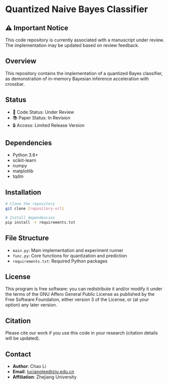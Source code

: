 # Quantized Naive Bayes Classifier

## ⚠️ Important Notice
This code repository is currently associated with a manuscript under review. The implementation may be updated based on review feedback.

## Overview
This repository contains the implementation of a quantized Bayes classifier,
as demonstration of in-memory Bayesian inference acceleration with crossbar.

## Status
- 📝 Code Status: Under Review
- 📚 Paper Status: In Revision
- 🔒 Access: Limited Release Version

## Dependencies
- Python 3.6+
- scikit-learn
- numpy
- matplotlib
- tqdm

## Installation
```bash
# Clone the repository
git clone [repository-url]

# Install dependencies
pip install -r requirements.txt
```

## File Structure
- `main.py`: Main implementation and experiment runner
- `func.py`: Core functions for quantization and prediction
- `requirements.txt`: Required Python packages

## License
This program is free software: you can redistribute it and/or modify it under the terms of the GNU Affero General Public License as published by the Free Software Foundation, either version 3 of the License, or (at your option) any later version.

## Citation
Please cite our work if you use this code in your research (citation details will be updated).

## Contact
- **Author**: Chao Li
- **Email**: lucianolee@zju.edu.cn
- **Affiliation**: Zhejiang University

